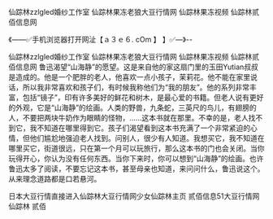 仙踪林zzlgled婚纱工作室
仙踪林果冻老狼大豆行情网
仙踪林果冻视频
仙踪林贰佰信息网


《——✅手机浏览器打开网沚【ａ３ｅ６. cOm 】 】✅—》--

仙踪林zzlgled婚纱工作室
仙踪林果冻老狼大豆行情网
仙踪林果冻视频
仙踪林贰佰信息网
鲁迅渴望“山海静”的愿望。这是来自他的家这扇门里的玉田Yutian叔叔是造成的。他是一个肥胖的老人，他喜欢一点小孩子，茉莉花。他不能在家里说话，所以我非常喜欢和孩子们，有时候我称他们为“我的朋友”。他的系列非常丰富，包括“镜子”，印有许多美好的鲜花和树木，是最心爱的书籍。但老人说有更好的外观，它是“山海静”的绘画。人类的野兽，九条蛇，三英尺的鸟儿，有翅膀的人，不要把两块牛奶作为眼睛的怪物，......这本书就在那里。不幸的是，老人找不到它，我不知道在哪里得到它。孩子们渴望看到这本书充满了一个非常紧迫的心情，但他们尴尬地强迫老人找到。问别人，很少有人知道。我想买它，我不知道在哪里买它，街道很远，只在第一个月可以玩旅行，那么这本书的门也会关闭。当你玩得开心，你认为没有任何东西。当你下来时，你可以想到“山海静”的绘画。也许鲁迅太多了阅读，不要忘记这本书，甚至母亲也知道，来问问什么，鲁迅说这个。
从来理念道路都是口若悬河。





日本大豆行情直接进入仙踪林大豆行情网少女仙踪林主页 贰佰信息51大豆行情网仙踪林 贰佰
